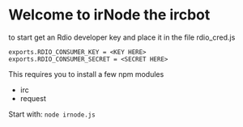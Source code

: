# Welcome to irNode the ircbot #

to start get an Rdio developer key and place it in the file rdio_cred.js

    exports.RDIO_CONSUMER_KEY = <KEY HERE>
    exports.RDIO_CONSUMER_SECRET = <SECRET HERE>

This requires you to install a few npm modules

* irc
* request

Start with: `node irnode.js`
